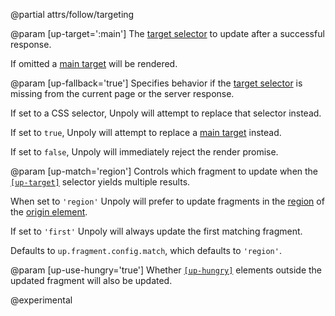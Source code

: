 @partial attrs/follow/targeting

@param [up-target=':main']
  The [target selector](/targeting-fragments) to update after a successful response.

  If omitted a [main target](/up-main) will be rendered.

@param [up-fallback='true']
  Specifies behavior if the [target selector](/up.render#options.target) is missing from the current page or the server response.

  If set to a CSS selector, Unpoly will attempt to replace that selector instead.

  If set to `true`, Unpoly will attempt to replace a [main target](/up-main) instead.

  If set to `false`, Unpoly will immediately reject the render promise.

@param [up-match='region']
  Controls which fragment to update when the [`[up-target]`](#up-target) selector yields multiple results.

  When set to `'region'` Unpoly will prefer to update fragments in the
  [region](/targeting-fragments#ambiguous-selectors) of the [origin element](/up.render#options.origin).

  If set to `'first'` Unpoly will always update the first matching fragment.

  Defaults to `up.fragment.config.match`, which defaults to `'region'`.

@param [up-use-hungry='true']
  Whether [`[up-hungry]`](/up-hungry) elements outside the updated fragment will also be updated.

  @experimental
